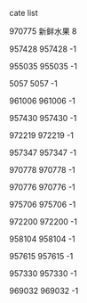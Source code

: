 cate list

970775 新鲜水果 8

957428 957428 -1

955035 955035 -1

5057 5057 -1

961006 961006 -1

957430 957430 -1

972219 972219 -1

957347 957347 -1

970778 970778 -1

970776 970776 -1

975706 975706 -1

972200 972200 -1

958104 958104 -1

957615 957615 -1

957330 957330 -1

969032 969032 -1

